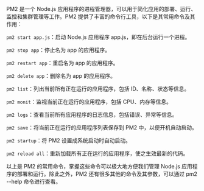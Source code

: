 PM2 是一个 Node.js 应用程序的进程管理器，可以用于简化应用的部署、运行、监控和集群管理等工作。PM2 提供了丰富的命令行工具，以下是其常用命令及其作用：

`pm2 start app.js`：启动 Node.js 应用程序 app.js，即在后台运行一个进程。

`pm2 stop app`：停止名为 app 的应用程序。

`pm2 restart app`：重启名为 app 的应用程序。

`pm2 delete app`：删除名为 app 的应用程序。

`pm2 list`：列出当前所有正在运行的应用程序，包括 ID、名称、状态等信息。

`pm2 monit`：监视当前正在运行的应用程序，包括 CPU、内存等信息。

`pm2 logs`：查看当前所有应用程序的日志信息，包括错误、异常等信息。

`pm2 save`：将当前正在运行的应用程序列表保存到 PM2 中，以便开机自动启动。

`pm2 startup`：将 PM2 设置成系统启动时自动启动。

`pm2 reload all`：重新加载所有正在运行的应用程序，使之生效最新的代码。

以上是 PM2 的常用命令，掌握这些命令可以极大地方便我们管理 Node.js 应用程序的部署和运行。除此之外，PM2 还有很多其他的命令及其参数，可以通过 pm2 --help 命令进行查看。